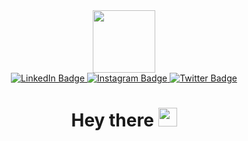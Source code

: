 <div id="header" align="center">
<img src="https://media.giphy.com/media/cYeHgdouckUj0edXov/giphy.gif" width="100"/>
<div id="badges">
<a href="https://www.linkedin.com/in/warda-bibi-0785bb271/">
  <img src="https://img.shields.io/badge/LinkedIn-blue?style=for-the-badge&logo=linkedin&logoColor=white" alt="LinkedIn Badge"/>
</a>
<a href="https://www.instagram.com/wardasyed_/">
  <img src="https://img.shields.io/badge/Instagram-blueviolet?style=for-the-badge&logo=instagram&logoColor=white" alt="Instagram Badge"/>
</a>
<a href="your-twitter-URL">
  <img src="https://img.shields.io/badge/Twitter-9cf?style=for-the-badge&logo=twitter&logoColor=white" alt="Twitter Badge"/>
</a>
</div>
<img src="https://komarev.com/ghpvc/?username=WardaBibi&style=flat-square&color=blue" alt=""/>
  <h1>
  Hey there
  <img src="https://media.giphy.com/media/hvRJCLFzcasrR4ia7z/giphy.gif" width="30px"/>
</h1>
</div>

<!--
**WardaBibi/WardaBibi** is a ✨ _special_ ✨ repository because its `README.md` (this file) appears on your GitHub profile.

Here are some ideas to get you started:

- 🔭 I’m currently working on ...
- 🌱 I’m currently learning ...
- 👯 I’m looking to collaborate on ...
- 🤔 I’m looking for help with ...
- 💬 Ask me about ...
- 📫 How to reach me: ...
- 😄 Pronouns: ...
- ⚡ Fun fact: ...
-->
